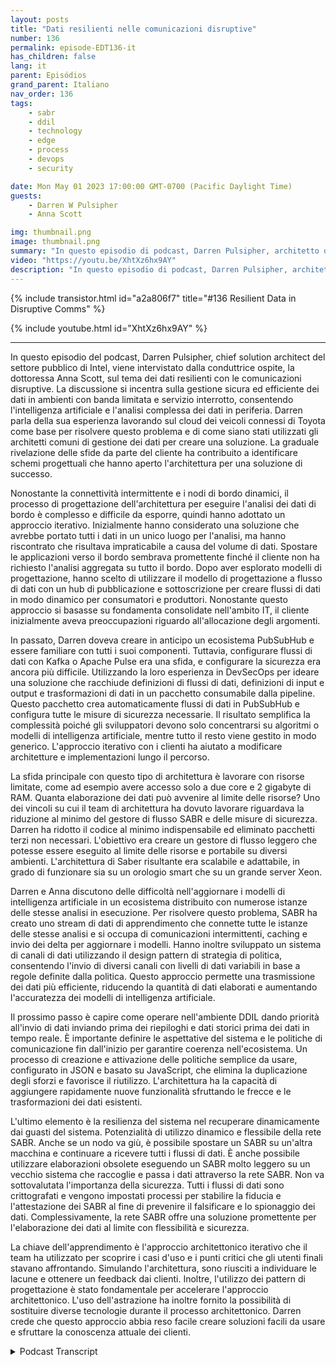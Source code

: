 ```yaml
---
layout: posts
title: "Dati resilienti nelle comunicazioni disruptive"
number: 136
permalink: episode-EDT136-it
has_children: false
lang: it
parent: Episódios
grand_parent: Italiano
nav_order: 136
tags:
    - sabr
    - ddil
    - technology
    - edge
    - process
    - devops
    - security

date: Mon May 01 2023 17:00:00 GMT-0700 (Pacific Daylight Time)
guests:
    - Darren W Pulsipher
    - Anna Scott

img: thumbnail.png
image: thumbnail.png
summary: "In questo episodio di podcast, Darren Pulsipher, architetto delle soluzioni principale di Intel per il settore pubblico, viene intervistato dalla conduttrice ospite Dr. Anna Scott sulla resilienza dei dati con le comunicazioni disruptive."
video: "https://youtu.be/XhtXz6hx9AY"
description: "In questo episodio di podcast, Darren Pulsipher, architetto delle soluzioni principale di Intel per il settore pubblico, viene intervistato dalla conduttrice ospite Dr. Anna Scott sulla resilienza dei dati con le comunicazioni disruptive."
---
```


<div>
{% include transistor.html id="a2a806f7" title="#136 Resilient Data in Disruptive Comms" %}

{% include youtube.html id="XhtXz6hx9AY" %}
</div>

---

In questo episodio del podcast, Darren Pulsipher, chief solution architect del settore pubblico di Intel, viene intervistato dalla conduttrice ospite, la dottoressa Anna Scott, sul tema dei dati resilienti con le comunicazioni disruptive. La discussione si incentra sulla gestione sicura ed efficiente dei dati in ambienti con banda limitata e servizio interrotto, consentendo l'intelligenza artificiale e l'analisi complessa dei dati in periferia. Darren parla della sua esperienza lavorando sul cloud dei veicoli connessi di Toyota come base per risolvere questo problema e di come siano stati utilizzati gli architetti comuni di gestione dei dati per creare una soluzione. La graduale rivelazione delle sfide da parte del cliente ha contribuito a identificare schemi progettuali che hanno aperto l'architettura per una soluzione di successo.

Nonostante la connettività intermittente e i nodi di bordo dinamici, il processo di progettazione dell'architettura per eseguire l'analisi dei dati di bordo è complesso e difficile da esporre, quindi hanno adottato un approccio iterativo. Inizialmente hanno considerato una soluzione che avrebbe portato tutti i dati in un unico luogo per l'analisi, ma hanno riscontrato che risultava impraticabile a causa del volume di dati. Spostare le applicazioni verso il bordo sembrava promettente finché il cliente non ha richiesto l'analisi aggregata su tutto il bordo. Dopo aver esplorato modelli di progettazione, hanno scelto di utilizzare il modello di progettazione a flusso di dati con un hub di pubblicazione e sottoscrizione per creare flussi di dati in modo dinamico per consumatori e produttori. Nonostante questo approccio si basasse su fondamenta consolidate nell'ambito IT, il cliente inizialmente aveva preoccupazioni riguardo all'allocazione degli argomenti.

In passato, Darren doveva creare in anticipo un ecosistema PubSubHub e essere familiare con tutti i suoi componenti. Tuttavia, configurare flussi di dati con Kafka o Apache Pulse era una sfida, e configurare la sicurezza era ancora più difficile. Utilizzando la loro esperienza in DevSecOps per ideare una soluzione che racchiude definizioni di flussi di dati, definizioni di input e output e trasformazioni di dati in un pacchetto consumabile dalla pipeline. Questo pacchetto crea automaticamente flussi di dati in PubSubHub e configura tutte le misure di sicurezza necessarie. Il risultato semplifica la complessità poiché gli sviluppatori devono solo concentrarsi su algoritmi o modelli di intelligenza artificiale, mentre tutto il resto viene gestito in modo generico. L'approccio iterativo con i clienti ha aiutato a modificare architetture e implementazioni lungo il percorso.

La sfida principale con questo tipo di architettura è lavorare con risorse limitate, come ad esempio avere accesso solo a due core e 2 gigabyte di RAM. Quanta elaborazione dei dati può avvenire al limite delle risorse? Uno dei vincoli su cui il team di architettura ha dovuto lavorare riguardava la riduzione al minimo del gestore di flusso SABR e delle misure di sicurezza. Darren ha ridotto il codice al minimo indispensabile ed eliminato pacchetti terzi non necessari. L'obiettivo era creare un gestore di flusso leggero che potesse essere eseguito al limite delle risorse e portabile su diversi ambienti. L'architettura di Saber risultante era scalabile e adattabile, in grado di funzionare sia su un orologio smart che su un grande server Xeon.

Darren e Anna discutono delle difficoltà nell'aggiornare i modelli di intelligenza artificiale in un ecosistema distribuito con numerose istanze delle stesse analisi in esecuzione. Per risolvere questo problema, SABR ha creato uno stream di dati di apprendimento che connette tutte le istanze delle stesse analisi e si occupa di comunicazioni intermittenti, caching e invio dei delta per aggiornare i modelli. Hanno inoltre sviluppato un sistema di canali di dati utilizzando il design pattern di strategia di politica, consentendo l'invio di diversi canali con livelli di dati variabili in base a regole definite dalla politica. Questo approccio permette una trasmissione dei dati più efficiente, riducendo la quantità di dati elaborati e aumentando l'accuratezza dei modelli di intelligenza artificiale.

Il prossimo passo è capire come operare nell'ambiente DDIL dando priorità all'invio di dati inviando prima dei riepiloghi e dati storici prima dei dati in tempo reale. È importante definire le aspettative del sistema e le politiche di comunicazione fin dall'inizio per garantire coerenza nell'ecosistema. Un processo di creazione e attivazione delle politiche semplice da usare, configurato in JSON e basato su JavaScript, che elimina la duplicazione degli sforzi e favorisce il riutilizzo. L'architettura ha la capacità di aggiungere rapidamente nuove funzionalità sfruttando le frecce e le trasformazioni dei dati esistenti.

L'ultimo elemento è la resilienza del sistema nel recuperare dinamicamente dai guasti del sistema. Potenzialità di utilizzo dinamico e flessibile della rete SABR. Anche se un nodo va giù, è possibile spostare un SABR su un'altra macchina e continuare a ricevere tutti i flussi di dati. È anche possibile utilizzare elaborazioni obsolete eseguendo un SABR molto leggero su un vecchio sistema che raccoglie e passa i dati attraverso la rete SABR. Non va sottovalutata l'importanza della sicurezza. Tutti i flussi di dati sono crittografati e vengono impostati processi per stabilire la fiducia e l'attestazione dei SABR al fine di prevenire il falsificare e lo spionaggio dei dati. Complessivamente, la rete SABR offre una soluzione promettente per l'elaborazione dei dati al limite con flessibilità e sicurezza.

La chiave dell'apprendimento è l'approccio architettonico iterativo che il team ha utilizzato per scoprire i casi d'uso e i punti critici che gli utenti finali stavano affrontando. Simulando l'architettura, sono riusciti a individuare le lacune e ottenere un feedback dai clienti. Inoltre, l'utilizzo dei pattern di progettazione è stato fondamentale per accelerare l'approccio architettonico. L'uso dell'astrazione ha inoltre fornito la possibilità di sostituire diverse tecnologie durante il processo architettonico. Darren crede che questo approccio abbia reso facile creare soluzioni facili da usare e sfruttare la conoscenza attuale dei clienti.



<details>
<summary> Podcast Transcript </summary>

<p></p>

</details>
